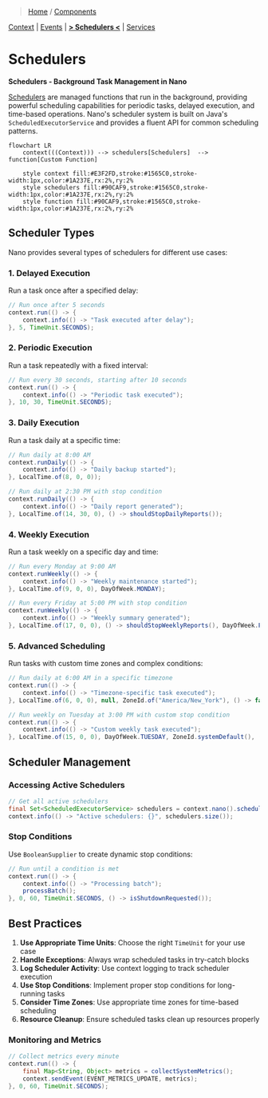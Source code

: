 > [Home](../../README.md) / [Components](../../README.md#-components)

 [Context](../context/README.md)
| [Events](../events/README.md)
| [**> Schedulers <**](README.md)
| [Services](../services/README.md)

# Schedulers

**Schedulers - Background Task Management in Nano**

[Schedulers](../schedulers/README.md) are managed functions that run in the background, providing powerful scheduling capabilities for periodic tasks, delayed execution, and time-based operations. Nano's scheduler system is built on Java's `ScheduledExecutorService` and provides a fluent API for common scheduling patterns.

```mermaid
flowchart LR
    context(((Context))) --> schedulers[Schedulers]  --> function[Custom Function]
    
    style context fill:#E3F2FD,stroke:#1565C0,stroke-width:1px,color:#1A237E,rx:2%,ry:2%
    style schedulers fill:#90CAF9,stroke:#1565C0,stroke-width:1px,color:#1A237E,rx:2%,ry:2%
    style function fill:#90CAF9,stroke:#1565C0,stroke-width:1px,color:#1A237E,rx:2%,ry:2%
```

## Scheduler Types

Nano provides several types of schedulers for different use cases:

### 1. Delayed Execution
Run a task once after a specified delay:

```java
// Run once after 5 seconds
context.run(() -> {
    context.info(() -> "Task executed after delay");
}, 5, TimeUnit.SECONDS);
```

### 2. Periodic Execution
Run a task repeatedly with a fixed interval:

```java
// Run every 30 seconds, starting after 10 seconds
context.run(() -> {
    context.info(() -> "Periodic task executed");
}, 10, 30, TimeUnit.SECONDS);
```

### 3. Daily Execution
Run a task daily at a specific time:

```java
// Run daily at 8:00 AM
context.runDaily(() -> {
    context.info(() -> "Daily backup started");
}, LocalTime.of(8, 0, 0));

// Run daily at 2:30 PM with stop condition
context.runDaily(() -> {
    context.info(() -> "Daily report generated");
}, LocalTime.of(14, 30, 0), () -> shouldStopDailyReports());
```

### 4. Weekly Execution
Run a task weekly on a specific day and time:

```java
// Run every Monday at 9:00 AM
context.runWeekly(() -> {
    context.info(() -> "Weekly maintenance started");
}, LocalTime.of(9, 0, 0), DayOfWeek.MONDAY);

// Run every Friday at 5:00 PM with stop condition
context.runWeekly(() -> {
    context.info(() -> "Weekly summary generated");
}, LocalTime.of(17, 0, 0), () -> shouldStopWeeklyReports(), DayOfWeek.FRIDAY);
```

### 5. Advanced Scheduling
Run tasks with custom time zones and complex conditions:

```java
// Run daily at 6:00 AM in a specific timezone
context.run(() -> {
    context.info(() -> "Timezone-specific task executed");
}, LocalTime.of(6, 0, 0), null, ZoneId.of("America/New_York"), () -> false);

// Run weekly on Tuesday at 3:00 PM with custom stop condition
context.run(() -> {
    context.info(() -> "Custom weekly task executed");
}, LocalTime.of(15, 0, 0), DayOfWeek.TUESDAY, ZoneId.systemDefault(), () -> isMaintenanceMode());
```

## Scheduler Management

### Accessing Active Schedulers
```java
// Get all active schedulers
final Set<ScheduledExecutorService> schedulers = context.nano().schedulers();
context.info(() -> "Active schedulers: {}", schedulers.size());
```

### Stop Conditions
Use `BooleanSupplier` to create dynamic stop conditions:

```java
// Run until a condition is met
context.run(() -> {
    context.info(() -> "Processing batch");
    processBatch();
}, 0, 60, TimeUnit.SECONDS, () -> isShutdownRequested());
```

## Best Practices

1. **Use Appropriate Time Units**: Choose the right `TimeUnit` for your use case
2. **Handle Exceptions**: Always wrap scheduled tasks in try-catch blocks
3. **Log Scheduler Activity**: Use context logging to track scheduler execution
4. **Use Stop Conditions**: Implement proper stop conditions for long-running tasks
5. **Consider Time Zones**: Use appropriate time zones for time-based scheduling
6. **Resource Cleanup**: Ensure scheduled tasks clean up resources properly

### Monitoring and Metrics
```java
// Collect metrics every minute
context.run(() -> {
    final Map<String, Object> metrics = collectSystemMetrics();
    context.sendEvent(EVENT_METRICS_UPDATE, metrics);
}, 0, 60, TimeUnit.SECONDS);
```
